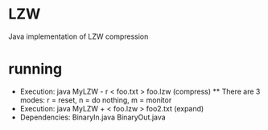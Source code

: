 # LZW
Java implementation of LZW compression
# running
 *  Execution:    java MyLZW - r < foo.txt > foo.lzw  (compress)
 ** There are 3 modes: r = reset, n = do nothing, m = monitor 
 *  Execution:    java MyLZW + < foo.lzw > foo2.txt   (expand)
 *  Dependencies: BinaryIn.java BinaryOut.java
